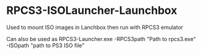 # RPCS3-ISOLauncher-Launchbox
Used to mount ISO images in Lanchbox then run with RPCS3 emulator

Can also be used as RPCS3-Launcher.exe -RPCS3path "Path to rpcs3.exe" -ISOpath "path to PS3 ISO file"
